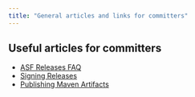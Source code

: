 ```yaml
---
title: "General articles and links for committers"
---
```


## Useful articles for committers
* [ASF Releases FAQ](http://www.apache.org/dev/release.html)
* [Signing Releases](http://www.apache.org/dev/release-signing.html)
* [Publishing Maven Artifacts](http://www.apache.org/dev/publishing-maven-artifacts.html)

